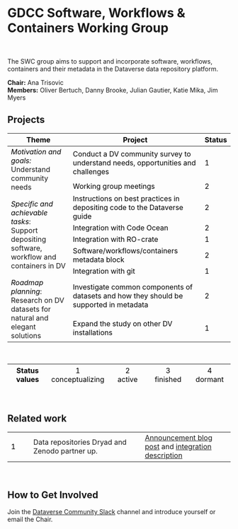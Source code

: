 <h1> GDCC Software, Workflows & Containers Working Group </h1>
<br>

The SWC group aims to support and incorporate software, workflows, containers and their metadata in the Dataverse data repository platform.

**Chair:** Ana Trisovic<br> **Members:** Oliver Bertuch, Danny Brooke, Julian Gautier, Katie Mika, Jim Myers

<h2> Projects </h2>

<table class="tg">
<thead>
  <tr>
    <th class="tg-1wig"><span style="font-weight:700;font-style:normal;text-decoration:none;color:#000;background-color:transparent">Theme</span></th>
    <th class="tg-1wig"><span style="font-weight:700;font-style:normal;text-decoration:none;color:#000;background-color:transparent">Project</span></th>
    <th class="tg-1wig"><span style="font-weight:700;font-style:normal;text-decoration:none;color:#000;background-color:transparent">Status</span></th>
  </tr>
</thead>
<tbody>
  <tr>
    <td class="tg-82rs" rowspan="2"><span style="font-weight:400;font-style:italic;text-decoration:none;color:#000;background-color:transparent">Motivation and goals: </span><br><span style="font-weight:400;font-style:normal;text-decoration:none">Understand community needs</span></td>
    <td class="tg-0lax"><span style="font-weight:400;font-style:normal;text-decoration:none;color:#000;background-color:transparent">Conduct a DV community survey to understand needs, opportunities and challenges</span></td>
    <td class="tg-baqh"><span style="font-weight:400;font-style:normal;text-decoration:none;color:#000;background-color:transparent">1</span></td>
  </tr>
  <tr>
    <td class="tg-0lax"><span style="font-weight:400;font-style:normal;text-decoration:none;color:#000;background-color:transparent">Working group meetings</span></td>
    <td class="tg-baqh"><span style="font-weight:400;font-style:normal;text-decoration:none;color:#000;background-color:transparent">2</span></td>
  </tr>
  <tr>
    <td class="tg-4dna" rowspan="5"><span style="font-weight:400;font-style:italic;text-decoration:none;color:#000;background-color:transparent">Specific and achievable tasks</span>: <br><span style="font-weight:400;font-style:normal;text-decoration:none">Support depositing software, workflow and containers in DV</span></td>
    <td class="tg-0lax"><span style="font-weight:400;font-style:normal;text-decoration:none;color:#000;background-color:transparent">Instructions on best practices in depositing code to the Dataverse guide</span></td>
    <td class="tg-baqh"><span style="font-weight:400;font-style:normal;text-decoration:none;color:#000;background-color:transparent">2</span></td>
  </tr>
  <tr>
    <td class="tg-0lax"><span style="font-weight:400;font-style:normal;text-decoration:none;color:#000;background-color:transparent">Integration with Code Ocean</span></td>
    <td class="tg-baqh"><span style="font-weight:400;font-style:normal;text-decoration:none;color:#000;background-color:transparent">2</span></td>
  </tr>
  <tr>
    <td class="tg-0lax"><span style="font-weight:400;font-style:normal;text-decoration:none;color:#000;background-color:transparent">Integration with RO-crate</span></td>
    <td class="tg-baqh"><span style="font-weight:400;font-style:normal;text-decoration:none;color:#000;background-color:transparent">1</span></td>
  </tr>
  <tr>
    <td class="tg-0lax"><span style="font-weight:400;font-style:normal;text-decoration:none;color:#000;background-color:transparent">Software/workflows/containers metadata block</span></td>
    <td class="tg-baqh"><span style="font-weight:400;font-style:normal;text-decoration:none;color:#000;background-color:transparent">2</span></td>
  </tr>
  <tr>
    <td class="tg-0lax"><span style="font-weight:400;font-style:normal;text-decoration:none;color:#000;background-color:transparent">Integration with git</span></td>
    <td class="tg-baqh"><span style="font-weight:400;font-style:normal;text-decoration:none;color:#000;background-color:transparent">1</span></td>
  </tr>
  <tr>
    <td class="tg-5jfb" rowspan="2"><span style="font-weight:400;font-style:italic;text-decoration:none;color:#000;background-color:transparent">Roadmap planning</span>: <br><span style="font-weight:400;font-style:normal;text-decoration:none">Research on DV datasets for natural and elegant solutions</span></td>
    <td class="tg-0lax"><span style="font-weight:400;font-style:normal;text-decoration:none;color:#000;background-color:transparent">Investigate common components of datasets and how they should be supported in metadata</span></td>
    <td class="tg-baqh"><span style="font-weight:400;font-style:normal;text-decoration:none;color:#000;background-color:transparent">2</span></td>
  </tr>
  <tr>
    <td class="tg-0lax"><span style="font-weight:400;font-style:normal;text-decoration:none;color:#000;background-color:transparent">Expand the study on other DV installations</span></td>
    <td class="tg-baqh"><span style="font-weight:400;font-style:normal;text-decoration:none;color:#000;background-color:transparent">1</span></td>
  </tr>
</tbody>
</table>
<br>
<table class="tg">
<thead>
  <tr>
    <th class="tg-baqh" width="20%"><span style="font-weight:700;font-style:normal;text-decoration:none;color:#000;background-color:transparent">Status</span><br><span style="font-weight:700;font-style:normal;text-decoration:none;color:#000;background-color:transparent">values</span></th>
    <th class="tg-baqh" width="20%"><span style="font-weight:400;font-style:normal;text-decoration:none;color:#000;background-color:transparent">1</span><br><span style="font-weight:400;font-style:normal;text-decoration:none;color:#000;background-color:transparent">conceptualizing</span></th>
    <th class="tg-baqh" width="20%"><span style="font-weight:400;font-style:normal;text-decoration:none;color:#000;background-color:transparent">2</span><br><span style="font-weight:400;font-style:normal;text-decoration:none;color:#000;background-color:transparent">active</span></th>
    <th class="tg-baqh" width="20%"><span style="font-weight:400;font-style:normal;text-decoration:none;color:#000;background-color:transparent">3</span><br><span style="font-weight:400;font-style:normal;text-decoration:none;color:#000;background-color:transparent">finished</span></th>
    <th class="tg-baqh" width="20%"><span style="font-weight:400;font-style:normal;text-decoration:none;color:#000;background-color:transparent">4</span><br><span style="font-weight:400;font-style:normal;text-decoration:none;color:#000;background-color:transparent">dormant</span></th>
  </tr>
</thead>
</table>

<br>
<h2> Related work </h2>

<table class="tg" width="100%">
<tbody>
  <tr>
    <td class="tg-baqh" width="10%"><span style="font-weight:400;font-style:normal;text-decoration:none;color:#000;background-color:transparent">1</span></td>
    <td class="tg-0lax" width="50%">Data repositories Dryad and Zenodo partner up.</td>
    <td class="tg-0lax" width="40%">
        <a href="https://blog.zenodo.org/2020/03/10/dryad-and-zenodo-our-path-ahead/">Announcement blog post</a> and
        <a href="https://blog.zenodo.org/2021/02/08/2021-02-08-doing-it-right/">integration description</a>
        </td>
  </tr>
</tbody>
</table>

<br>
<h2>How to Get Involved</h2>

Join the [Dataverse Community Slack](dataversecommunity.slack.com) channel and introduce yourself or email the Chair.

